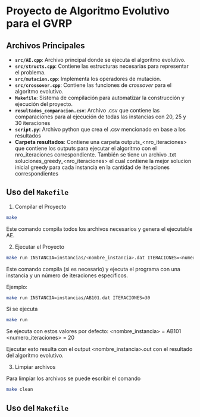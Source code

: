 # Proyecto de Algoritmo Evolutivo para el GVRP

## Archivos Principales

- **`src/AE.cpp`**: Archivo principal donde se ejecuta el algoritmo evolutivo.
- **`src/structs.cpp`**: Contiene las estructuras necesarias para representar el problema.
- **`src/mutacion.cpp`**: Implementa los operadores de mutación.
- **`src/crossover.cpp`**: Contiene las funciones de *crossover* para el algoritmo evolutivo.
- **`Makefile`**: Sistema de compilación para automatizar la construcción y ejecución del proyecto.
- **`resultados_comparacion.csv`**: Archivo .csv que contiene las comparaciones para al ejecución de todas las instancias con 20, 25 y 30 iteraciones
- **`script.py`**: Archivo python que crea el .csv mencionado en base a los resultados
- **Carpeta resultados**: Contiene una carpeta outputs_<nro_iteraciones> que contiene los outputs para ejecutar el algoritmo con el nro_iteraciones correspondiente. También se tiene un archivo .txt soluciones_greedy_<nro_iteraciones> el cual contiene la mejor solucion inicial greedy para cada instancia en la cantidad de iteraciones correspondientes
## Uso del `Makefile`

1. Compilar el Proyecto
```bash
make
```

Este comando compila todos los archivos necesarios y genera el ejecutable AE.

2. Ejecutar el Proyecto
```bash
make run INSTANCIA=instancias/<nombre_instancia>.dat ITERACIONES=<numero_iteraciones>
```
Este comando compila (si es necesario) y ejecuta el programa con una instancia y un número de iteraciones específicos.

Ejemplo:

```bash
make run INSTANCIA=instancias/AB101.dat ITERACIONES=30
```

Si se ejecuta 
```bash
make run
```
Se ejecuta con estos valores por defecto: 
<nombre_instancia> = AB101
<numero_iteraciones> = 20

Ejecutar esto resulta con el output <nombre_instancia>.out con el resultado del algoritmo evolutivo.

3. Limpiar archivos

Para limpiar los archivos se puede escribir el comando
```bash
make clean
```

## Uso del `Makefile`
